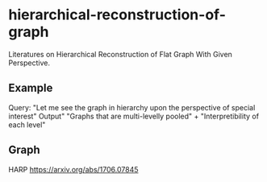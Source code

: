 # hierarchical-reconstruction-of-graph
Literatures on Hierarchical Reconstruction of Flat Graph With Given Perspective.

## Example

Query: "Let me see the graph in hierarchy upon the perspective of special interest"
Output" "Graphs that are multi-levelly pooled" + "Interpretibility of each level"

## Graph 
HARP
https://arxiv.org/abs/1706.07845
